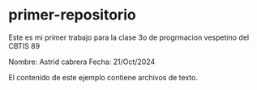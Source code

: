 # primer-repositorio

Este es mi primer trabajo para la clase
3o de progrmacion vespetino del CBTIS 89

Nombre: Astrid cabrera
Fecha: 21/Oct/2024

El contenido de este ejemplo contiene archivos de texto.
